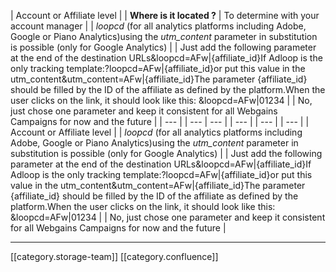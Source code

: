 



| Account or Affiliate level  | 
|  **Where is it located ?**  | To determine with your account manager | 
|  _loopcd_ (for all analytics platforms including Adobe, Google or Piano Analytics)using the  _utm_content_  parameter in substitution is possible (only for Google Analytics) | 
| Just add the following parameter at the end of the destination URLs&loopcd=AFw|{affiliate_id}If Adloop is the only tracking template:?loopcd=AFw|{affiliate_id}or put this value in the utm_content&utm_content=AFw|{affiliate_id}The parameter {affiliate_id} should be filled by the ID of the affiliate as defined by the platform.When the user clicks on the link, it should look like this: &loopcd=AFw|01234 | 
| No, just chose one parameter and keep it consistent for all Webgains Campaigns for now and the future  | 
|  --- | 
|  --- |  --- | 
|  --- | 
|  --- | 
|  --- | 
| Account or Affiliate level  | 
|  _loopcd_ (for all analytics platforms including Adobe, Google or Piano Analytics)using the  _utm_content_  parameter in substitution is possible (only for Google Analytics) | 
| Just add the following parameter at the end of the destination URLs&loopcd=AFw|{affiliate_id}If Adloop is the only tracking template:?loopcd=AFw|{affiliate_id}or put this value in the utm_content&utm_content=AFw|{affiliate_id}The parameter {affiliate_id} should be filled by the ID of the affiliate as defined by the platform.When the user clicks on the link, it should look like this: &loopcd=AFw|01234 | 
| No, just chose one parameter and keep it consistent for all Webgains Campaigns for now and the future  | 





*****

[[category.storage-team]] 
[[category.confluence]] 
